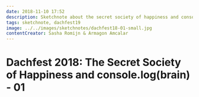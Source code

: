 ```yaml
---
date: 2018-11-10 17:52
description: Sketchnote about the secret society of happiness and console.log(brain), part 1
tags: sketchnote, dachfest19
image: ../../images/sketchnotes/dachfest18-01-small.jpg
contentCreator: Sasha Romijn & Armagon Amcalar
---
```


# Dachfest 2018: The Secret Society of Happiness and console.log(brain) - 01
